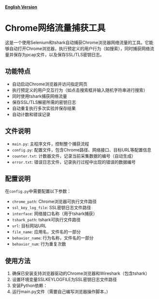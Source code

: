 [**English Version**](README.md)
# Chrome网络流量捕获工具

这是一个使用Selenium和tshark自动捕获Chrome浏览器网络流量的工具。它能够自动打开Chrome浏览器，执行预定义的用户行为（如搜索），同时捕获网络流量并保存为pcap文件，以及保存SSL/TLS密钥日志。

## 功能特点

- 自动启动Chrome浏览器并访问指定网页
- 执行预定义的用户交互行为（如点击搜索框并输入随机字符串进行搜索）
- 同时使用tshark捕获网络流量
- 保存SSL/TLS解密所需的密钥日志
- 自动重复执行多次实验并保存结果
- 自动计数和错误记录

## 文件说明

- `main.py`: 主程序文件，控制整个捕获流程
- `config.py`: 配置文件，包含Chrome路径、网络接口、目标URL等配置信息
- `counter.txt`: 计数器文件，记录当前采集数据的编号（自动生成）
- `error.txt`: 错误日志文件，记录执行过程中出现的错误的数据编号

## 配置说明

在`config.py`中需要配置以下参数：

- `chrome_path`: Chrome浏览器可执行文件路径
- `ssl_key_log_file`: SSL密钥日志文件路径
- `interface`: 网络接口名称（用于tshark捕获）
- `tshark_path`: tshark可执行文件路径
- `url`: 目标网站URL
- `file_name`: 应用名，文件名的一部分
- `behavior_name`: 行为名称，文件名的一部分
- `behavior_num`: 行为重复次数

## 使用方法

1. 确保已安装支持浏览器驱动的Chrome浏览器和Wireshark（包含tshark）
2. 设置环境变量SSLKEYLOGFILE为SSL密钥日志文件路径 
3. 安装Python依赖： 
4. 运行main.py文件（需要自己编写浏览器操作脚本，）